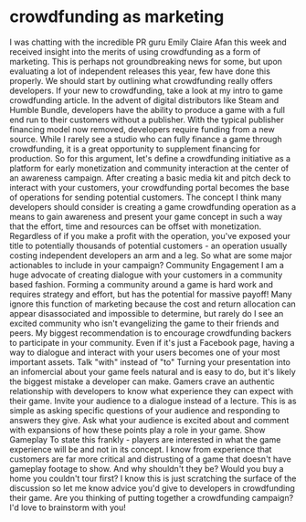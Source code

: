 
# crowdfunding as marketing
I was chatting with the incredible PR guru Emily Claire Afan this week and received insight into the merits of using crowdfunding as a form of marketing. This is perhaps not groundbreaking news for some, but upon evaluating a lot of independent releases this year, few have done this properly. We should start by outlining what crowdfunding really offers developers. If your new to crowdfunding, take a look at my intro to game crowdfunding article. In the advent of digital distributors like Steam and Humble Bundle, developers have the ability to produce a game with a full end run to their customers without a publisher. With the typical publisher financing model now removed, developers require funding from a new source. While I rarely see a studio who can fully finance a game through crowdfunding, it is a great opportunity to supplement financing for production. So for this argument, let's define a crowdfunding initiative as a platform for early monetization and community interaction at the center of an awareness campaign. After creating a basic media kit and pitch deck to interact with your customers, your crowdfunding portal becomes the base of operations for sending potential customers. The concept I think many developers should consider is creating a game crowdfunding operation as a means to gain awareness and present your game concept in such a way that the effort, time and resources can be offset with monetization. Regardless of if you make a profit with the operation, you've exposed your title to potentially thousands of potential customers - an operation usually costing independent developers an arm and a leg. So what are some major actionables to include in your campaign?
Community Engagement
I am a huge advocate of creating dialogue with your customers in a community based fashion. Forming a community around a game is hard work and requires strategy and effort, but has the potential for massive payoff! Many ignore this function of marketing because the cost and return allocation can appear disassociated and impossible to determine, but rarely do I see an excited community who isn't evangelizing the game to their friends and peers. My biggest recommendation is to encourage crowdfunding backers to participate in your community. Even if it's just a Facebook page, having a way to dialogue and interact with your users becomes one of your most important assets.
Talk "with" instead of "to"
Turning your presentation into an infomercial about your game feels natural and is easy to do, but it's likely the biggest mistake a developer can make. Gamers crave an authentic relationship with developers to know what experience they can expect with their game. Invite your audience to a dialogue instead of a lecture. This is as simple as asking specific questions of your audience and responding to answers they give. Ask what your audience is excited about and comment with expansions of how these points play a role in your game.
Show Gameplay
To state this frankly - players are interested in what the game experience will be and not in its concept. I know from experience that customers are far more critical and distrusting of a game that doesn't have gameplay footage to show. And why shouldn't they be? Would you buy a home you couldn't tour first? I know this is just scratching the surface of the discussion so let me know advice you'd give to developers in crowdfunding their game. Are you thinking of putting together a crowdfunding campaign? I'd love to brainstorm with you!

